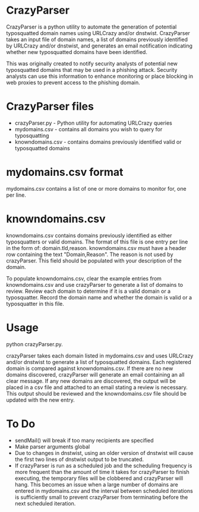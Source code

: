 # CrazyParser
CrazyParser is a python utility to automate the generation of potential typosquatted domain names using URLCrazy and/or dnstwist. CrazyParser takes an input file of domain names, a list of domains previously identified by URLCrazy and/or dnstwist, and generates an email notification indicating whether new typosquatted domains have been identified.  

This was originally created to notify security analysts of potential new typosquatted domains that may be used in a phishing attack.  Security analysts can use this information to enhance monitoring or place blocking in web proxies to prevent access to the phishing domain.

# CrazyParser files
 - crazyParser.py - Python utility for automating URLCrazy queries
 - mydomains.csv - contains all domains you wish to query for typosquatting
 - knowndomains.csv - contains domains previously identified valid or typosquatted domains

# mydomains.csv format
mydomains.csv contains a list of one or more domains to monitor for, one per line.

# knowndomains.csv
knowndomains.csv contains domains previously identified as either typosquatters or valid domains. The format of this file is one entry per line in the form of: domain.tld,reason.  knowndomains.csv must have a header row containing the text "Domain,Reason".  The reason is not used by crazyParser.  This field should be populated with your description of the domain.

To populate knowndomains.csv, clear the example entries from knowndomains.csv and use crazyParser to generate a list of domains to review.  Review each domain to determine if it is a valid domain or a typosquatter.  Record the domain name and whether the domain is valid or a typosquatter in this file.

# Usage
python crazyParser.py.

crazyParser takes each domain listed in mydomains.csv and uses URLCrazy and/or dnstwist to generate a list of typosquatted domains.  Each registered domain is compared against knowndomains.csv.  If there are no new domains discovered, crazyParser will generate an email containing an all clear message.  If any new domains are discovered, the output will be placed in a csv file and attached to an email stating a review is necessary.  This output should be reviewed and the knowndomains.csv file should be updated with the new entry.

# To Do
- sendMail() will break if too many recipients are specified
- Make parser arguments global
- Due to changes in dnstwist, using an older version of dnstwist will cause the first two lines of dnstwist output to be truncated.
- If crazyParser is run as a scheduled job and the scheduling frequency is more frequent than the amount of time it takes for crazyParser to finish executing, the temporary files will be clobbered and crazyParser will hang.  This becomes an issue when a large number of domains are entered in mydomains.csv and the interval between scheduled iterations is sufficiently small to prevent crazyParser from terminating before the next scheduled iteration.
